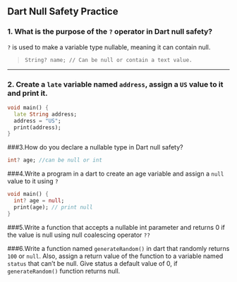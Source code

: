 ## Dart Null Safety Practice

### 1. What is the purpose of the `?` operator in Dart null safety?
`?` is used to make a variable type nullable, meaning it can contain null.  
> `String? name; // Can be null or contain a text value.`

---

### 2. Create a `late` variable named `address`, assign a `US` value to it and print it.
```dart
void main() {
  late String address;
  address = "US";
  print(address);
}
```
###3.How do you declare a nullable type in Dart null safety?
```dart
int? age; //can be null or int
```
###4.Write a program in a dart to create an age variable and assign a `null` value to it using `?`
```dart
void main() {
  int? age = null;
  print(age); // print null
}
```
###5.Write a function that accepts a nullable int parameter and returns 0 if the value is null using null coalescing operator `??`

###6.Write a function named `generateRandom()` in dart that randomly returns `100` or `null`. Also, assign a return value of the function to a variable named `status` that can’t be null. Give status a default value of 0, if `generateRandom()` function returns null.
